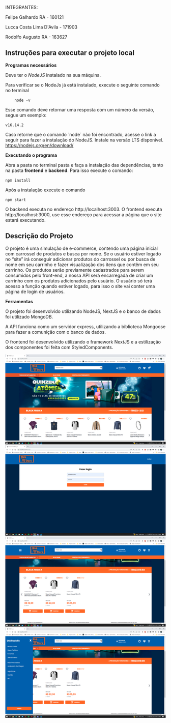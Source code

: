 

INTEGRANTES:

Felipe Galhardo RA - 160121 

Lucca Costa Lima D'Avila - 171903

Rodolfo Augusto RA - 163627 


## Instruções para executar o projeto local

__Programas necessários__

Deve ter o *NodeJS* instalado na sua máquina.

Para verificar se o NodeJs já está instalado, execute o seguinte comando no terminal

```
    node -v
```

Esse comando deve retornar uma resposta com um número da versão, segue um exemplo:

```
v16.14.2
```

Caso retorne que o comando ´node´ não foi encontrado, acesse o link a seguir para fazer a instalação do NodeJS.
Instale na versão LTS disponível.
https://nodejs.org/en/download/

**Executando o programa**

Abra a pasta no terminal pasta e faça a instalação das dependências, tanto na pasta **frontend** e **backend**. Para isso execute o comando:

```
npm install
```

Após a instalação execute o comando 

```
npm start
```

O backend executa no endereço http://localhost:3003.
O frontend executa http://localhost:3000, use esse endereço para acessar a página que o site estará executando.


## Descrição do Projeto

O projeto  é uma simulação de e-commerce, contendo uma página inicial com carrossel de produtos e busca por nome.
Se o usuário estiver logado no “site” irá conseguir adicionar produtos do carrossel ou por busca de nome em seu carrinho e fazer visualização dos itens que contêm em seu carrinho.
Os produtos serão previamente cadastrados para serem consumidos pelo front-end, a nossa API será encarregada de criar um carrinho com os produtos adicionados pelo usuário. O usuário só terá acesso a função quando estiver logado, para isso o site vai conter uma página de login de usuários.

**Ferramentas**

O projeto foi desenvolvido utilizando NodeJS, NextJS e o banco de dados foi utilizado MongoDB.

A API funciona como um servidor express, utilizando a biblioteca Mongoose para fazer a comunição com o banco de dados.

O frontend foi desenvolvido utilizando o framework NextJS e a estilização dos componentes foi feita com StyledComponents.

![alt text](./assets/readme/1.PNG)
![alt text](./assets/readme/2.PNG)
![alt text](./assets/readme/3.PNG)
![alt text](./assets/readme/4.PNG)